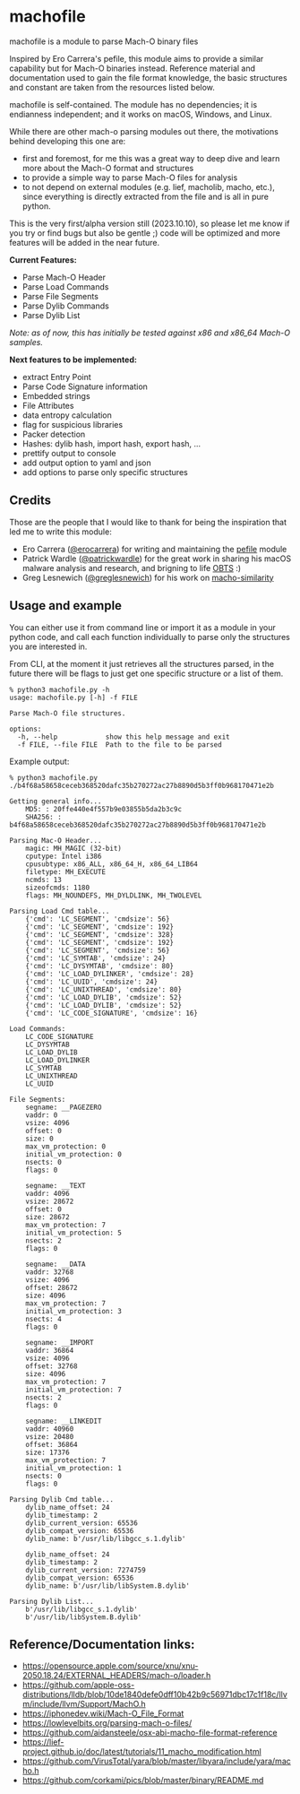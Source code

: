 # machofile
machofile is a module to parse Mach-O binary files

Inspired by Ero Carrera's pefile, this module aims to provide a similar capability but for Mach-O binaries instead. 
Reference material and documentation used to gain the file format knowledge, the basic structures and constant are taken from the resources listed below.

machofile is self-contained. The module has no dependencies; it is endianness independent; and it works on macOS, Windows, and Linux.

While there are other mach-o parsing modules out there, the motivations behind developing this one are:
- first and foremost, for me this was a great way to deep dive and learn more about the Mach-O format and structures
- to provide a simple way to parse Mach-O files for analysis
- to not depend on external modules (e.g. lief, macholib, macho, etc.), since everything is directly extracted from the file and is all in pure python.

This is the very first/alpha version still (2023.10.10), so please let me know if you try or find bugs but also be gentle ;) code will be optimized and more features will be added in the near future.

**Current Features:**
- Parse Mach-O Header
- Parse Load Commands
- Parse File Segments
- Parse Dylib Commands
- Parse Dylib List

_Note: as of now, this has initially be tested against x86 and x86_64 Mach-O samples._

**Next features to be implemented:**
- extract Entry Point 
- Parse Code Signature information
- Embedded strings
- File Attributes
- data entropy calculation
- flag for suspicious libraries
- Packer detection
- Hashes: dylib hash, import hash, export hash, ...
- prettify output to console
- add output option to yaml and json
- add options to parse only specific structures

## Credits
Those are the people that I would like to thank for being the inspiration that led me to write this module:
- Ero Carrera ([@erocarrera](https://twitter.com/erocarrera)) for writing and maintaining the [pefile](https://github.com/erocarrera/pefile/tree/master) module
- Patrick Wardle ([@patrickwardle](https://twitter.com/patrickwardle)) for the great work in sharing his macOS malware analysis and research, and brigning to life [OBTS](https://objectivebythesea.org/) :)
- Greg Lesnewich ([@greglesnewich](https://twitter.com/greglesnewich)) for his work on [macho-similarity](https://github.com/g-les/macho_similarity)

## Usage and example
You can either use it from command line or import it as a module in your python code, and call each function individually to parse only the structures you are interested in.

From CLI, at the moment it just retrieves all the structures parsed, in the future there will be flags to just get one specific structure or a list of them.
```
% python3 machofile.py -h
usage: machofile.py [-h] -f FILE

Parse Mach-O file structures.

options:
  -h, --help            show this help message and exit
  -f FILE, --file FILE  Path to the file to be parsed
```

Example output:
```
% python3 machofile.py ./b4f68a58658ceceb368520dafc35b270272ac27b8890d5b3ff0b968170471e2b

Getting general info...
	MD5: : 20ffe440e4f557b9e03855b5da2b3c9c
	SHA256: : b4f68a58658ceceb368520dafc35b270272ac27b8890d5b3ff0b968170471e2b

Parsing Mac-O Header...
	magic: MH_MAGIC (32-bit)
	cputype: Intel i386
	cpusubtype: x86_ALL, x86_64_H, x86_64_LIB64
	filetype: MH_EXECUTE
	ncmds: 13
	sizeofcmds: 1180
	flags: MH_NOUNDEFS, MH_DYLDLINK, MH_TWOLEVEL

Parsing Load Cmd table...
	{'cmd': 'LC_SEGMENT', 'cmdsize': 56}
	{'cmd': 'LC_SEGMENT', 'cmdsize': 192}
	{'cmd': 'LC_SEGMENT', 'cmdsize': 328}
	{'cmd': 'LC_SEGMENT', 'cmdsize': 192}
	{'cmd': 'LC_SEGMENT', 'cmdsize': 56}
	{'cmd': 'LC_SYMTAB', 'cmdsize': 24}
	{'cmd': 'LC_DYSYMTAB', 'cmdsize': 80}
	{'cmd': 'LC_LOAD_DYLINKER', 'cmdsize': 28}
	{'cmd': 'LC_UUID', 'cmdsize': 24}
	{'cmd': 'LC_UNIXTHREAD', 'cmdsize': 80}
	{'cmd': 'LC_LOAD_DYLIB', 'cmdsize': 52}
	{'cmd': 'LC_LOAD_DYLIB', 'cmdsize': 52}
	{'cmd': 'LC_CODE_SIGNATURE', 'cmdsize': 16}

Load Commands:
	LC_CODE_SIGNATURE
	LC_DYSYMTAB
	LC_LOAD_DYLIB
	LC_LOAD_DYLINKER
	LC_SYMTAB
	LC_UNIXTHREAD
	LC_UUID

File Segments:
	segname: __PAGEZERO
	vaddr: 0
	vsize: 4096
	offset: 0
	size: 0
	max_vm_protection: 0
	initial_vm_protection: 0
	nsects: 0
	flags: 0

	segname: __TEXT
	vaddr: 4096
	vsize: 28672
	offset: 0
	size: 28672
	max_vm_protection: 7
	initial_vm_protection: 5
	nsects: 2
	flags: 0

	segname: __DATA
	vaddr: 32768
	vsize: 4096
	offset: 28672
	size: 4096
	max_vm_protection: 7
	initial_vm_protection: 3
	nsects: 4
	flags: 0

	segname: __IMPORT
	vaddr: 36864
	vsize: 4096
	offset: 32768
	size: 4096
	max_vm_protection: 7
	initial_vm_protection: 7
	nsects: 2
	flags: 0

	segname: __LINKEDIT
	vaddr: 40960
	vsize: 20480
	offset: 36864
	size: 17376
	max_vm_protection: 7
	initial_vm_protection: 1
	nsects: 0
	flags: 0

Parsing Dylib Cmd table...
	dylib_name_offset: 24
	dylib_timestamp: 2
	dylib_current_version: 65536
	dylib_compat_version: 65536
	dylib_name: b'/usr/lib/libgcc_s.1.dylib'

	dylib_name_offset: 24
	dylib_timestamp: 2
	dylib_current_version: 7274759
	dylib_compat_version: 65536
	dylib_name: b'/usr/lib/libSystem.B.dylib'

Parsing Dylib List...
	b'/usr/lib/libgcc_s.1.dylib'
	b'/usr/lib/libSystem.B.dylib'
```

## Reference/Documentation links:
- https://opensource.apple.com/source/xnu/xnu-2050.18.24/EXTERNAL_HEADERS/mach-o/loader.h
- https://github.com/apple-oss-distributions/lldb/blob/10de1840defe0dff10b42b9c56971dbc17c1f18c/llvm/include/llvm/Support/MachO.h
- https://iphonedev.wiki/Mach-O_File_Format
- https://lowlevelbits.org/parsing-mach-o-files/
- https://github.com/aidansteele/osx-abi-macho-file-format-reference
- https://lief-project.github.io/doc/latest/tutorials/11_macho_modification.html
- https://github.com/VirusTotal/yara/blob/master/libyara/include/yara/macho.h
- https://github.com/corkami/pics/blob/master/binary/README.md

